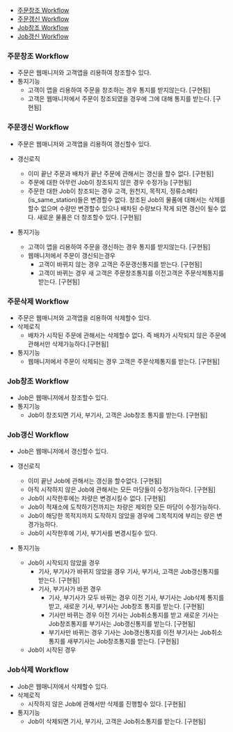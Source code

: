 - [주문창조 Workflow](#주문창조-workflow)
- [주문갱신 Workflow](#주문갱신-workflow)
- [Job창조 Workflow](#Job창조-workflow)
- [Job갱신 Workflow](#Job갱신-workflow)

### 주문창조 Workflow
- 주문은 웹매니저와 고객앱을 리용하여 창조할수 있다.
- 통지기능
   - 고객이 앱을 리용하여 주문을 창조하는 경우 통지를 받지않는다. [구현됨]
   - 고객은 웹매니저에서 주문이 창조되였을 경우에 그에 대해 통지를 받는다. [구현됨]

### 주문갱신 Workflow
- 주문은 웹매니저와 고객앱을 리용하여 갱신할수 있다.
- 갱신로직
   - 이미 끝난 주문과 배차가 끝난 주문에 관해서는 갱신을 할수 없다. [구현됨]
   - 주문에 대한 아무런 Job이 창조되지 않은 경우 수정가능 [구현됨]
   - 주문한 대한 Job이 창조되는 경우 고객, 원천지, 목적지, 정류소메타(is_same_station)들은 변경할수 없다. 창조된 Job의 물품에 대해서는 삭제를 할수 없으며 수량만 변경할수 있으나 배차된 수량보다 작게 되면 갱신이 될수 없다. 새로운 물품은 더 창조할수 있다. [구현됨]

- 통지기능
   - 고객이 앱을 리용하여 주문을 갱신하는 경우 통지를 받지않는다. [구현됨]
   - 웹매니저에서 주문이 갱신되는경우
      - 고객이 바뀌지 않는 경우 고객은 주문갱신통지를 받는다. [구현됨]
      - 고객이 바뀌는 경우 새 고객은 주문창조통지를 이전고객은 주문삭제통지를 받는다. [구현됨]

### 주문삭제 Workflow
- 주문은 웹매니저와 고객앱을 리용하여 삭제할수 있다.
- 삭제로직
   - 배차가 시작된 주문에 관해서는 삭제할수 없다. 즉 배차가 시작되지 않은 주문에 관해서만 삭제가능하다.[구현됨]
- 통지기능
   - 웹매니저에서 주문이 삭제되는 경우 고객은 주문삭제통지를 받는다. [구현됨]

### Job창조 Workflow
- Job은 웹매니저에서 창조할수 있다.
- 통지기능
   - Job이 창조되면 기사, 부기사, 고객은 Job창조 통지를 받는다. [구현됨]

### Job갱신 Workflow
- Job은 웹매니저에서 갱신할수 있다.
- 갱신로직
   - 이미 끝난 Job에 관해서는 갱신을 할수없다. [구현됨]
   - 아직 시작하지 않은 Job에 관해서는 모든 마당들이 수정가능하다. [구현됨]
   - Job이 시작한후에는 차량은 변경시킬수 없다. [구현됨]
   - Job이 적재소에 도착하기전까지는 차량은 제외한 모든 마당이 수정가능하다.
   - Job이 해당한 목적지까지 도작하지 않았을 경우에 그목적지에 부리는 량은 변경가능하다.
   - Job이 시작한후에 기사, 부기사를 변경시킬수 있다.

- 통지기능
   - Job이 시작되지 않았을 경우
      - 기사, 부기사가 바뀌지 않았을 경우 기사, 부기사, 고객은 Job갱신통지를 받는다. [구현됨]
      - 기사, 부기사가 바뀐 경우
         - 기사, 부기사가 모두 바뀌는 경우 이전 기사, 부기사는 Job삭제 통지를 받고, 새로운 기사, 부기사는 Job창조 통지를 받는다. [구현됨]
         - 기사만 바뀌는 경우 이전 기사는 Job취소통지를 받고 새로운 기사는 Job창조통지를 부기사는 Job갱신통지를 받는다. [구현됨]
         - 부기사만 바뀌는 경우 기사는 Job갱신통지를 이전 부기사는 Job취소통지를 새부기사는 Job창조통지를 받는다. [구현됨]
   - Job이 시작된 경우

### Job삭제 Workflow
- Job은 웹매니저에서 삭제할수 있다.
- 삭제로직
   - 시작하지 않은 Job에 관해서만 삭제를 진행할수 있다. [구현됨]
- 통지기능
   - Job이 삭제되면 기사, 부기사, 고객은 Job취소통지를 받는다. [구현됨]
